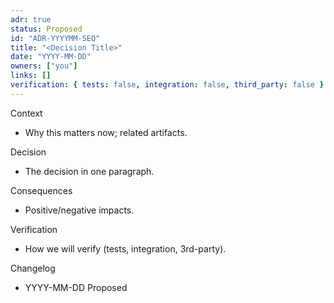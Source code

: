 ```yaml
---
adr: true
status: Proposed
id: "ADR-YYYYMM-SEQ"
title: "<Decision Title>"
date: "YYYY-MM-DD"
owners: ["you"]
links: []
verification: { tests: false, integration: false, third_party: false }
---
```

Context

- Why this matters now; related artifacts.

Decision

- The decision in one paragraph.

Consequences

- Positive/negative impacts.

Verification

- How we will verify (tests, integration, 3rd-party).

Changelog

- YYYY-MM-DD Proposed
